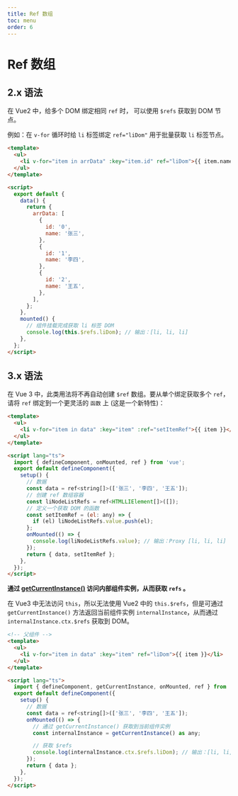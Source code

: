```yaml
---
title: Ref 数组
toc: menu
order: 6
---
```


<BackTop></BackTop>

# Ref 数组

## 2.x 语法

在 Vue2 中，给多个 DOM 绑定相同 `ref` 时， 可以使用 `$refs` 获取到 DOM 节点。

例如：在 `v-for` 循环时给 `li` 标签绑定 `ref="liDom"` 用于批量获取 `li` 标签节点。

```html
<template>
  <ul>
    <li v-for="item in arrData" :key="item.id" ref="liDom">{{ item.name }}</li>
  </ul>
</template>

<script>
  export default {
    data() {
      return {
        arrData: [
          {
            id: '0',
            name: '张三',
          },
          {
            id: '1',
            name: '李四',
          },
          {
            id: '2',
            name: '王五',
          },
        ],
      };
    },
    mounted() {
      // 组件挂载完成获取 li 标签 DOM
      console.log(this.$refs.liDom); // 输出：[li, li, li]
    },
  };
</script>
```

## 3.x 语法

在 Vue 3 中，此类用法将不再自动创建 `$ref` 数组。要从单个绑定获取多个 `ref`，请将 `ref` 绑定到一个更灵活的 `函数` 上 (这是一个新特性)：

```html
<template>
  <ul>
    <li v-for="item in data" :key="item" :ref="setItemRef">{{ item }}</li>
  </ul>
</template>

<script lang="ts">
  import { defineComponent, onMounted, ref } from 'vue';
  export default defineComponent({
    setup() {
      // 数据
      const data = ref<string[]>(['张三', '李四', '王五']);
      // 创建 ref 数组容器
      const liNodeListRefs = ref<HTMLLIElement[]>([]);
      // 定义一个获取 DOM 的函数
      const setItemRef = (el: any) => {
        if (el) liNodeListRefs.value.push(el);
      };
      onMounted(() => {
        console.log(liNodeListRefs.value); // 输出：Proxy [li, li, li]
      });
      return { data, setItemRef };
    },
  });
</script>
```

**通过 [getCurrentInstance()](/vue3/start/get-current-instance) 访问内部组件实例，从而获取 `refs` 。**

在 Vue3 中无法访问 `this`，所以无法使用 Vue2 中的 `this.$refs`，但是可通过 `getCurrentInstance()` 方法返回当前组件实例 `internalInstance`，从而通过 `internalInstance.ctx.$refs` 获取到 DOM。

```html
<!-- 父组件 -->
<template>
  <ul>
    <li v-for="item in data" :key="item" ref="liDom">{{ item }}</li>
  </ul>
</template>

<script lang="ts">
  import { defineComponent, getCurrentInstance, onMounted, ref } from 'vue';
  export default defineComponent({
    setup() {
      // 数据
      const data = ref<string[]>(['张三', '李四', '王五']);
      onMounted(() => {
        // 通过 getCurrentInstance() 获取到当前组件实例
        const internalInstance = getCurrentInstance() as any;

        // 获取 $refs
        console.log(internalInstance.ctx.$refs.liDom); // 输出：[li, li, li]
      });
      return { data };
    },
  });
</script>
```
